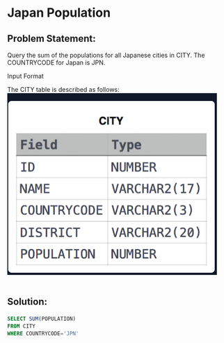 # Japan Population

## Problem Statement:
Query the sum of the populations for all Japanese cities in CITY. The COUNTRYCODE for Japan is JPN.

Input Format

The CITY table is described as follows:<br>
![](./Images/City.PNG)<br><br>

## Solution:
```SQL
SELECT SUM(POPULATION)
FROM CITY
WHERE COUNTRYCODE='JPN'
